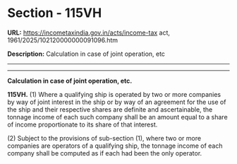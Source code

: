 # Section - 115VH

**URL:** https://incometaxindia.gov.in/acts/income-tax act, 1961/2025/102120000000091096.htm

**Description:** Calculation in case of joint operation, etc

---

****

**Calculation in case of joint operation, etc.**

**115VH.** (1) Where a qualifying ship is operated by two or more companies by way of joint interest in the ship or by way of an agreement for the use of the ship and their respective shares are definite and ascertainable, the tonnage income of each such company shall be an amount equal to a share of income proportionate to its share of that interest.

(2) Subject to the provisions of sub-section (1), where two or more companies are operators of a qualifying ship, the tonnage income of each company shall be computed as if each had been the only operator.